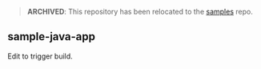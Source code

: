> **ARCHIVED**: This repository has been relocated to the [samples](https://github.com/buildpack/samples/) repo.

## sample-java-app

Edit to trigger build.
